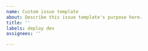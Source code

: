 ```yaml
---
name: Custom issue template
about: Describe this issue template's purpose here.
title: ''
labels: deploy dev
assignees: ''

---
```



